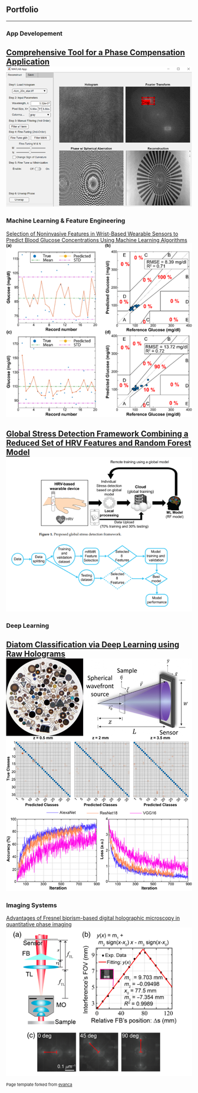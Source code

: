 ## Portfolio

---
### App Developement
[Comprehensive Tool for a Phase Compensation Application](notele_App_page.md)
<img src="images/noteleApp/Picture3.png?raw=true"/>
---
### Machine Learning & Feature Engineering
[Selection of Noninvasive Features in Wrist-Based Wearable Sensors to Predict Blood Glucose Concentrations Using Machine Learning Algorithms](nicgm.md)
<img src="images/nicgm/Picture8.png?raw=true"/>

[Global Stress Detection Framework Combining a Reduced Set of HRV Features and Random Forest Model](stress_detection.md)
<img src="images/stress.png?raw=true"/>
---
### Deep Learning
[Diatom Classification via Deep Learning using Raw Holograms](diatoms.md)
<img src="images/diatoms/Picture2.png?raw=true"/>
---
### Imaging Systems
[Advantages of Fresnel biprism-based digital holographic microscopy in quantitative phase imaging](fresnel_biprism.md)
<img src="images/fresnel.png?raw=true"/>

<p style="font-size:11px">Page template forked from <a href="https://github.com/evanca/quick-portfolio">evanca</a></p>
<!-- Remove above link if you don't want to attibute -->
